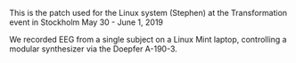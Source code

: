 This is the patch used for the Linux system (Stephen) 
at the Transformation event in Stockholm May 30 - June 1, 2019

We recorded EEG from a single subject on a Linux Mint laptop, 
controlling a modular synthesizer via the Doepfer A-190-3. 
